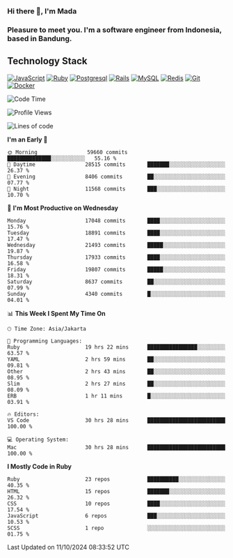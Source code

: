 ### Hi there 👋, I'm Mada
### Pleasure to meet you. I'm a software engineer from Indonesia, based in Bandung.

## Technology Stack

[![JavaScript](https://img.shields.io/badge/-JavaScript-%23F7DF1C?style=flat-square&logo=javascript&logoColor=000000&labelColor=%23F7DF1C&color=%23FFCE5A)](https://www.javascript.com/)
[![Ruby](https://img.shields.io/badge/Ruby-CC342D?style=flat-square&logo=ruby&logoColor=white)](https://www.ruby-lang.org/en/)
[![Postgresql](https://img.shields.io/badge/PostgreSQL-316192?style=flat-square&logo=postgresql&logoColor=ffffff)](https://www.postgresql.org/)
[![Rails](https://img.shields.io/badge/Ruby_on_Rails-CC0000?style=flat-square&logo=ruby-on-rails&logoColor=white)](https://rubyonrails.org/)
[![MySQL](https://img.shields.io/badge/-MySQL-4479A1?style=flat-square&logo=MySQL&logoColor=ffffff)](https://www.mysql.com/)
[![Redis](https://img.shields.io/badge/-Redis-DC382D?style=flat-square&logo=Redis&logoColor=ffffff)](https://redis.io/)
[![Git](https://img.shields.io/badge/-Git-%23F05032?style=flat-square&logo=git&logoColor=%23ffffff)](https://git-scm.com/)
[![Docker](https://img.shields.io/badge/-Docker-2496ED?style=flat-square&logo=docker&logoColor=ffffff)](https://www.docker.com/)
<!--
**madaarya/madaarya** is a ✨ _special_ ✨ repository because its `README.md` (this file) appears on your GitHub profile.

Here are some ideas to get you started:

- 🔭 I’m currently working on ...
- 🌱 I’m currently learning ...
- 👯 I’m looking to collaborate on ...
- 🤔 I’m looking for help with ...
- 💬 Ask me about ...
- 📫 How to reach me: ...
- 😄 Pronouns: ...
- ⚡ Fun fact: ...
-->
<!--START_SECTION:waka-->
![Code Time](http://img.shields.io/badge/Code%20Time-6%2C550%20hrs%201%20min-blue)

![Profile Views](http://img.shields.io/badge/Profile%20Views-0-blue)

![Lines of code](https://img.shields.io/badge/From%20Hello%20World%20I%27ve%20Written-46.0%20million%20lines%20of%20code-blue)

**I'm an Early 🐤** 

```text
🌞 Morning                59660 commits       ██████████████░░░░░░░░░░░   55.16 % 
🌆 Daytime                28515 commits       ███████░░░░░░░░░░░░░░░░░░   26.37 % 
🌃 Evening                8406 commits        ██░░░░░░░░░░░░░░░░░░░░░░░   07.77 % 
🌙 Night                  11568 commits       ███░░░░░░░░░░░░░░░░░░░░░░   10.70 % 
```
📅 **I'm Most Productive on Wednesday** 

```text
Monday                   17048 commits       ████░░░░░░░░░░░░░░░░░░░░░   15.76 % 
Tuesday                  18891 commits       ████░░░░░░░░░░░░░░░░░░░░░   17.47 % 
Wednesday                21493 commits       █████░░░░░░░░░░░░░░░░░░░░   19.87 % 
Thursday                 17933 commits       ████░░░░░░░░░░░░░░░░░░░░░   16.58 % 
Friday                   19807 commits       █████░░░░░░░░░░░░░░░░░░░░   18.31 % 
Saturday                 8637 commits        ██░░░░░░░░░░░░░░░░░░░░░░░   07.99 % 
Sunday                   4340 commits        █░░░░░░░░░░░░░░░░░░░░░░░░   04.01 % 
```


📊 **This Week I Spent My Time On** 

```text
🕑︎ Time Zone: Asia/Jakarta

💬 Programming Languages: 
Ruby                     19 hrs 22 mins      ████████████████░░░░░░░░░   63.57 % 
YAML                     2 hrs 59 mins       ██░░░░░░░░░░░░░░░░░░░░░░░   09.81 % 
Other                    2 hrs 43 mins       ██░░░░░░░░░░░░░░░░░░░░░░░   08.95 % 
Slim                     2 hrs 27 mins       ██░░░░░░░░░░░░░░░░░░░░░░░   08.09 % 
ERB                      1 hr 11 mins        █░░░░░░░░░░░░░░░░░░░░░░░░   03.91 % 

🔥 Editors: 
VS Code                  30 hrs 28 mins      █████████████████████████   100.00 % 

💻 Operating System: 
Mac                      30 hrs 28 mins      █████████████████████████   100.00 % 
```

**I Mostly Code in Ruby** 

```text
Ruby                     23 repos            ██████████░░░░░░░░░░░░░░░   40.35 % 
HTML                     15 repos            ███████░░░░░░░░░░░░░░░░░░   26.32 % 
CSS                      10 repos            ████░░░░░░░░░░░░░░░░░░░░░   17.54 % 
JavaScript               6 repos             ███░░░░░░░░░░░░░░░░░░░░░░   10.53 % 
SCSS                     1 repo              ░░░░░░░░░░░░░░░░░░░░░░░░░   01.75 % 
```




 Last Updated on 11/10/2024 08:33:52 UTC
<!--END_SECTION:waka-->

